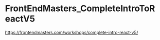 # FrontEndMasters_CompleteIntroToReactV5
https://frontendmasters.com/workshops/complete-intro-react-v5/
